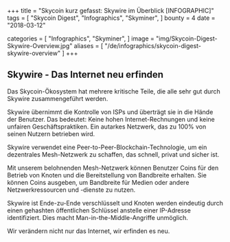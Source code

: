 +++
title = "Skycoin kurz gefasst: Skywire im Überblick [INFOGRAPHIC]"
tags = [
    "Skycoin Digest",
    "Infographics",
    "Skyminer",
]
bounty = 4
date = "2018-03-12"

categories = [
    "Infographics",
    "Skyminer",
]
image = "img/Skycoin-Digest-Skywire-Overview.jpg"
aliases = [
	"/de/infographics/skycoin-digest-skywire-overview"
]
+++

## Skywire - Das Internet neu erfinden

Das Skycoin-Ökosystem hat mehrere kritische Teile, die alle sehr gut durch Skywire zusammengeführt werden.

Skywire übernimmt die Kontrolle von ISPs und überträgt sie in die Hände der Benutzer. Das bedeutet: Keine hohen Internet-Rechnungen und keine unfairen Geschäftspraktiken. Ein autarkes Netzwerk, das zu 100% von seinen Nutzern betrieben wird.

Skywire verwendet eine Peer-to-Peer-Blockchain-Technologie, um ein dezentrales Mesh-Netzwerk zu schaffen, das schnell, privat und sicher ist.

Mit unserem belohnenden Mesh-Netzwerk können Benutzer Coins für den Betrieb von Knoten und die Bereitstellung von Bandbreite erhalten. Sie können Coins ausgeben, um Bandbreite für Medien oder andere Netzwerkressourcen und -dienste zu nutzen.

Skywire ist Ende-zu-Ende verschlüsselt und Knoten werden eindeutig durch einen gehashten öffentlichen Schlüssel anstelle einer IP-Adresse identifiziert. Dies macht Man-in-the-Middle-Angriffe unmöglich.

Wir verändern nicht nur das Internet, wir erfinden es neu.
